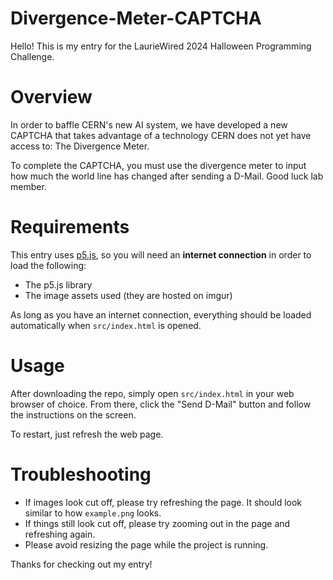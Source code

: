 # Divergence-Meter-CAPTCHA

Hello! This is my entry for the LaurieWired 2024 Halloween Programming Challenge.

# Overview

In order to baffle CERN's new AI system, we have developed a new CAPTCHA that takes advantage of a technology CERN does not yet have access to: The Divergence Meter.

To complete the CAPTCHA, you must use the divergence meter to input how much the world line has changed after sending a D-Mail. Good luck lab member.

# Requirements

This entry uses [p5.js](https://p5js.org/), so you will need an **internet connection** in order to load the following:

-   The p5.js library
-   The image assets used (they are hosted on imgur)

As long as you have an internet connection, everything should be loaded automatically when `src/index.html` is opened.

# Usage

After downloading the repo, simply open `src/index.html` in your web browser of choice. From there, click the "Send D-Mail" button and follow the instructions on the screen.

To restart, just refresh the web page.

# Troubleshooting

-   If images look cut off, please try refreshing the page. It should look similar to how `example.png` looks.
-   If things still look cut off, please try zooming out in the page and refreshing again.
-   Please avoid resizing the page while the project is running.

Thanks for checking out my entry!

